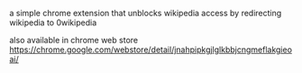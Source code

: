 a simple chrome extension that unblocks wikipedia access by redirecting wikipedia to 0wikipedia


also available in chrome web store https://chrome.google.com/webstore/detail/jnahpipkgjlglkbbjcngmeflakgieoai/
